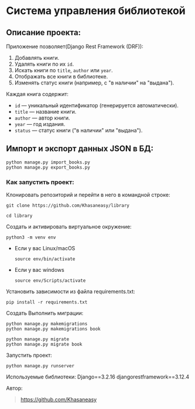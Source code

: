 # Система управления библиотекой

## Описание проекта:
Приложение позволяет(Django Rest Framework (DRF)):
1. Добавлять книги.
2. Удалять книги по их `id`.
3. Искать книги по `title`, `author` или `year`.
4. Отображать все книги в библиотеке.
5. Изменять статус книги (например, с "в наличии" на "выдана").

Каждая книга содержит:
- `id` — уникальный идентификатор (генерируется автоматически).
- `title` — название книги.
- `author` — автор книги.
- `year` — год издания.
- `status` — статус книги ("в наличии" или "выдана").


## Импорт и экспорт данных JSON в БД:
```
python manage.py import_books.py
python manage.py export_books.py
```

### Как запустить проект:

Клонировать репозиторий и перейти в него в командной строке:

```
git clone https://github.com/Khasaneasy/library
```

```
cd library
```

Cоздать и активировать виртуальное окружение:

```
python3 -m venv env
```

* Если у вас Linux/macOS

    ```
    source env/bin/activate
    ```

* Если у вас windows

    ```
    source env/Scripts/activate
    ```


Установить зависимости из файла requirements.txt:

```
pip install -r requirements.txt
```

Создать Выполнить миграции:

```
python manage.py makemigrations
python manage.py makemigrations book
```
```
python manage.py migrate
python manage.py migrate book
```

Запустить проект:

```
python manage.py runserver
```


Используемые библиотеки:
Django==3.2.16
djangorestframework==3.12.4

Автор:

>https://github.com/Khasaneasy